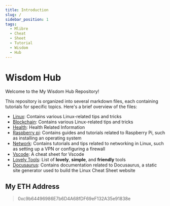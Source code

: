 ```yaml
---
title: Introduction
slug: /
sidebar_position: 1
tags:
  - Mlibre
  - Cheat
  - Sheet
  - Tutorial
  - Wisdom
  - Hub
---
```


# Wisdom Hub

Welcome to the My Wisdom Hub Repository!

This repository is organized into several markdown files, each containing tutorials for specific topics. Here's a brief overview of the files:

* [Linux](./linux.md): Contains various Linux-related tips and tricks
* [Blockchain](./blockchain/readme.md): Contains various Linux-related tips and tricks
* [Health](./Health.md): Health Related Information
* [Raspberry pi](./raspberry%20pi.md): Contains guides and tutorials related to Raspberry Pi, such as installing an operating system
* [Network](./network.md): Contains tutorials and tips related to networking in Linux, such as setting up a VPN or configuring a firewall
* [Vscode](./vscode.md): A cheat sheet for Vscode
* [Lovely Tools](./Lovely%20Tools.md): List of **lovely**, **simple**, and **friendly** tools
* [Docusaurus](./docusaurus.md): Contains documentation related to Docusaurus, a static site generator used to build the Linux Cheat Sheet website

## My ETH Address

> 0xc9b64496986E7b6D4A68fDF69eF132A35e91838e
